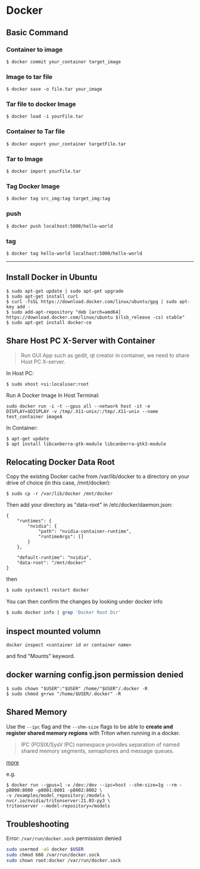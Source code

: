 # Docker

## Basic Command

### Container to image
```console
$ docker commit your_container target_image
```

###  Image to tar file
```console
$ docker save -o file.tar your_image
```

###  Tar file to docker Image 
```console
$ docker load -i yourFile.tar
```

###  Container to Tar file 
```console
$ docker export your_container targetFile.tar
```

###  Tar to Image 
```console
$ docker import yourFile.tar
```

### Tag Docker Image
```console
$ docker tag src_img:tag target_img:tag
```

### push
```console
$ docker push localhost:5000/hello-world
```

### tag
```console
$ docker tag hello-world localhost:5000/hello-world
```

---

## Install Docker in Ubuntu

```console
$ sudo apt-get update | sudo apt-get upgrade
$ sudo apt-get install curl
$ curl -fsSL https://download.docker.com/linux/ubuntu/gpg | sudo apt-key add -
$ sudo add-apt-repository "deb [arch=amd64] https://download.docker.com/linux/ubuntu $(lsb_release -cs) stable"
$ sudo apt-get install docker-ce
```

## Share Host PC X-Server with Container

> Run GUI App such as gedit, qt creator in container, we need to share Host PC X-server.

In Host PC:
```console
$ sudo xhost +si:localuser:root
```
Run A Docker Image In Host Terminal:
```console
sudo docker run -i -t --gpus all --network host -it -e DISPLAY=$DISPLAY -v /tmp/.X11-unix/:/tmp/.X11-unix --name test_container imageA
```
In Container:
```console
$ apt-get update
$ apt install libcanberra-gtk-module libcanberra-gtk3-module
```

## Relocating Docker Data Root

Copy the existing Docker cache from /var/lib/docker to a directory on your drive of choice (in this case, /mnt/docker):

```
$ sudo cp -r /var/lib/docker /mnt/docker
```
Then add your directory as "data-root" in /etc/docker/daemon.json:

```
{
    "runtimes": {
        "nvidia": {
            "path": "nvidia-container-runtime",
            "runtimeArgs": []
        }
    },

    "default-runtime": "nvidia",
    "data-root": "/mnt/docker"
}
```
then
```bash
$ sudo systemctl restart docker
```
You can then confirm the changes by looking under docker info
```bash
$ sudo docker info | grep 'Docker Root Dir'
```
## inspect mounted volumn

```
docker inspect <container id or container name>
```
and find "Mounts" keyword.


## docker warning config.json permission denied

```console
$ sudo chown "$USER":"$USER" /home/"$USER"/.docker -R
$ sudo chmod g+rwx "/home/$USER/.docker" -R
```

## Shared Memory

Use the `--ipc` flag and the `--shm-size` flags to be able to **create and register shared memory regions** with Triton when running in a docker.

> IPC (POSIX/SysV IPC) namespace provides separation of named shared memory segments, semaphores and message queues.

[more](https://docs.docker.com/engine/reference/run/#ipc-settings---ipc)

e.g.
```console
$ docker run --gpus=1 -v /dev:/dev --ipc=host --shm-size=1g --rm -p8000:8000 -p8001:8001 -p8002:8002 \
-v /examples/model_repository:/models \
nvcr.io/nvidia/tritonserver:21.03-py3 \
tritonserver --model-repository=/models
```

## Troubleshooting
Error: `/var/run/docker.sock` permission denied 

```bash
sudo usermod -aG docker $USER
sudo chmod 666 /var/run/docker.sock
sudo chown root:docker /var/run/docker.sock
```

